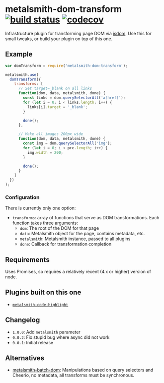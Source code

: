 # metalsmith-dom-transform [![build status](https://travis-ci.org/fortes/metalsmith-dom-transform.svg?branch=master)](https://travis-ci.org/fortes/metalsmith-dom-transform/) [![codecov](https://codecov.io/gh/fortes/metalsmith-dom-transform/branch/master/graph/badge.svg)](https://codecov.io/gh/fortes/metalsmith-dom-transform)

Infrastructure plugin for transforming page DOM via [jsdom](https://github.com/tmpvar/jsdom). Use this for small tweaks, or build your plugin on top of this one.

## Example

```js
var domTransform = require('metalsmith-dom-transform');

metalsmith.use(
  domTransform({
    transforms: [
      // Set target=_blank on all links
      function(dom, data, metalsmith, done) {
        const links = dom.querySelectorAll('a[href]');
        for (let i = 0; i < links.length; i++) {
          links[i].target = '_blank';
        }

        done();
      },

      // Make all images 200px wide
      function(dom, data, metalsmith, done) {
        const img = dom.querySelectorAll('img');
        for (let i = 0; i < pre.length; i++) {
          img.width = 200;
        }

        done();
      }
    ]
  })
);
```

### Configuration

There is currently only one option:

* `transforms`: array of functions that serve as DOM transformations. Each function takes three arguments:
  * `dom`: The root of the DOM for that page
  * `data`: Metalsmith object for the page, contains metadata, etc.
  * `metalsmith`: Metalsmith instance, passed to all plugins
  * `done`: Callback for transformation completion

## Requirements

Uses Promises, so requires a relatively recent (4.x or higher) version of node.

## Plugins built on this one

* [`metalsmith-code-highlight`](https://github.com/fortes/metalsmith-code-highlight)

## Changelog

* `1.0.0`: Add `metalsmith` parameter
* `0.0.2`: Fix stupid bug where async did not work
* `0.0.1`: Initial release

## Alternatives

* [metalsmith-batch-dom](https://github.com/krambuhl/metalsmith-batch-dom): Manipulations based on query selectors and Cheerio, no metadata, all transforms must be synchronous.
